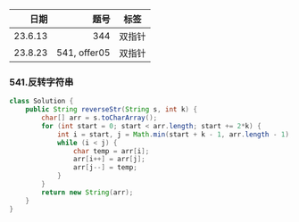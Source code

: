 |      日期 |           题号 |       标签       |
|--------:|-------------:|:--------------:|
| 23.6.13 |          344 |      双指针       |
| 23.8.23 | 541, offer05 |      双指针       |


### 541.反转字符串
```java
class Solution {
    public String reverseStr(String s, int k) {
        char[] arr = s.toCharArray();
        for (int start = 0; start < arr.length; start += 2*k) {
            int i = start, j = Math.min(start + k - 1, arr.length - 1);
            while (i < j) {
                char temp = arr[i];
                arr[i++] = arr[j];
                arr[j--] = temp;
            }
        }
        return new String(arr);
    }
}
```